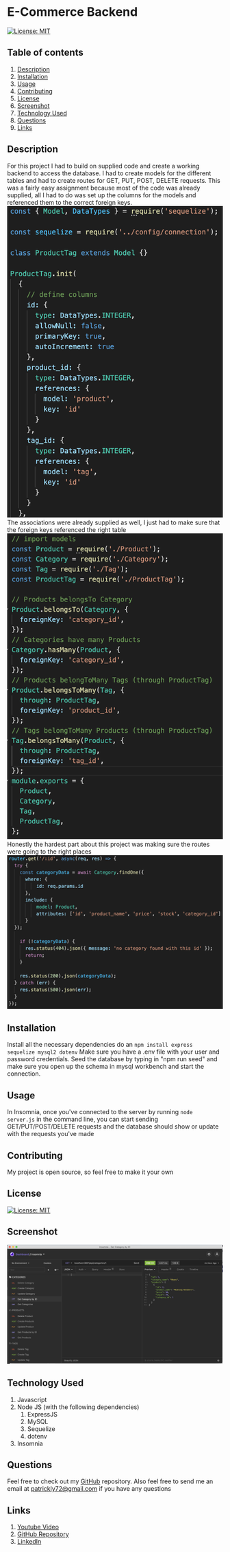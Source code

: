
# E-Commerce Backend
[![License: MIT](https://img.shields.io/badge/License-MIT-yellow.svg)](https://opensource.org/licenses/MIT)
## Table of contents
1. [Description](#description)
2. [Installation](#installation)
3. [Usage](#usage)
4. [Contributing](#contributing)
5. [License](#license)
6. [Screenshot](#screenshot)
7. [Technology Used](#technologyused)
8. [Questions](#questions)
8. [Links](#links)
    
<a name="descriptipn"></a>
## Description
For this project I had to build on supplied code and create a working backend to access the database. I had to create models for the different tables and had to create routes for GET, PUT, POST, DELETE requests. This was a fairly easy assignment because most of the code was already supplied, all I had to do was set up the columns for the models and referenced them to the correct foreign keys. ![codeshot](codeshot.png)
The associations were already supplied as well, I just had to make sure that the foreign keys referenced the right table ![codeshot2](codeshot2.png) Honestly the hardest part about this project was making sure the routes were going to the right places![codeshot3](codeshot3.png)
    
<a name="installation"></a>
## Installation
Install all the necessary dependencies do an ```npm install express sequelize mysql2 dotenv``` Make sure you have a .env file with your user and password credentials. Seed the database by typing in "npm run seed" and make sure you open up the schema in mysql workbench and start the connection. 
    
<a name="usage"></a>
## Usage
In Insomnia, once you've connected to the server by running ```node server.js``` in the command line, you can start sending GET/PUT/POST/DELETE requests and the database should show or update with the requests you've made
    
<a name="contributing"></a>
## Contributing
My project is open source, so feel free to make it your own
    
<a name="license"></a>
## License
[![License: MIT](https://img.shields.io/badge/License-MIT-yellow.svg)](https://opensource.org/licenses/MIT)
<a name="screenshot"></a>
## Screenshot
![Screenshot](screenshot.png)
<a name="technologyused"></a>
## Technology Used
1) Javascript
2) Node JS (with the following dependencies)
    1) ExpressJS
    2) MySQL
    3) Sequelize
    4) dotenv
3) Insomnia


<a name="questions"></a>
## Questions
Feel free to check out my [GitHub](www.github.com/pattymcpat) repository. Also feel free to send me an email at <patrickly72@gmail.com> if you have any questions

<a name="links"></a>
## Links
1. [Youtube Video](https://www.youtube.com/watch?v=6f4TMv6Z_vs)
2. [GitHub Repository](https://github.com/pattymcpat/e-commerce-backend)
3. [LinkedIn](https://www.linkedin.com/in/patrick-ly-aa280717a/)
